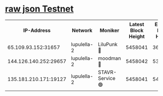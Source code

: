 [raw json Testnet](https://rpc-check.jaclalt.stavr.tech/jaclalt/rpc-jaclalt-result.json)
=

<table><tr><th>IP-Address</th><th>Network</th><th>Moniker</th><th>Latest Block Height</th><th>Earliest Block Height</th><th>Catching Up</th><th>Voting Power</th><th>Scan Time</th></tr><tr><td>65.109.93.152:31657</td><td>lupulella-2</td><td>LiluPunk 🔴</td><td>5458041</td><td>3688866</td><td>False</td><td>685033</td><td>2023-11-27T15:41:26.357706887UTC</td></tr><tr><td>144.126.140.252:29657</td><td>lupulella-2</td><td>moodman 🔴</td><td>5458042</td><td>5358042</td><td>False</td><td>769094</td><td>2023-11-27T15:41:33.257228857UTC</td></tr><tr><td>135.181.210.171:19127</td><td>lupulella-2</td><td>STAVR-Service 🟢</td><td>5458041</td><td>5456401</td><td>False</td><td>0</td><td>2023-11-27T15:41:26.025037233UTC</td></tr></table>

